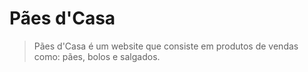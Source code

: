 # Pães d'Casa

> Pães d'Casa é um website que consiste em produtos de vendas como: pães, bolos e salgados.
